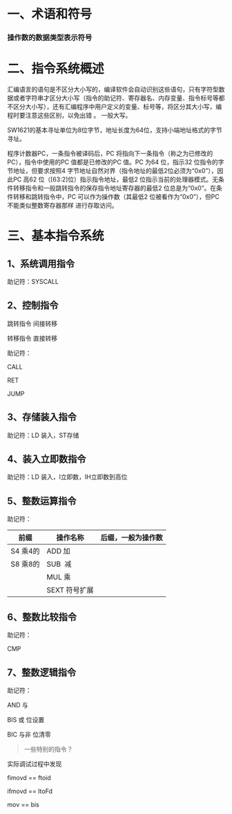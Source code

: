 # 一、术语和符号

### 操作数的数据类型表示符号

# 二、指令系统概述

汇编语言的语句是不区分大小写的，编译软件会自动识别这些语句，只有字符型数据或者字符串才区分大小写（指令的助记符、寄存器名、内存变量、指令标号等都不区分大小写），还有汇编程序中用户定义的变量、标号等，将区分其大小写，编程时要注意这些区别，以免出错 。
一般大写。

SW1621的基本寻址单位为8位字节，地址长度为64位，支持小端地址格式的字节寻址。

程序计数器PC，一条指令被译码后，PC 将指向下一条指令（称之为已修改的PC），指令中使用的PC 值都是已修改的PC 值。PC 为64 位，指示32 位指令的字节地址，但要求按照4 字节地址自然对界（指令地址的最低2位必须为“0x0”），因此PC 高62 位（[63:2]位）指示指令地址，最低2 位指示当前的处理器模式。无条件转移指令和一般跳转指令的保存指令地址寄存器的最低2 位总是为“0x0”。在条件转移和跳转指令中，PC 可以作为操作数（其最低2 位被看作为“0x0”），但PC 不能类似整数寄存器那样
进行存取访问。

# 三、基本指令系统

## 1、系统调用指令

助记符：SYSCALL

## 2、控制指令

跳转指令 间接转移

转移指令 直接转移

助记符：

CALL

RET

JUMP

## 3、存储装入指令

助记符：LD 装入，ST存储

## 4、装入立即数指令

助记符：LD 装入，I立即数，IH立即数到高位

## 5、整数运算指令

助记符：

| 前缀     | 操作名称      | 后缀，一般为操作数 |
| ------ | --------- | --------- |
| S4 乘4的 | ADD 加     |           |
| S8 乘8的 | SUB  减    |           |
|        | MUL 乘     |           |
|        | SEXT 符号扩展 |           |

## 6、整数比较指令

助记符：

CMP

## 7、整数逻辑指令

助记符：

AND 与

BIS    或 位设置

BIC    与非 位清零

> 一些特别的指令？

实际调试过程中发现

fimovd == ftoid

ifmovd == ItoFd

mov == bis
